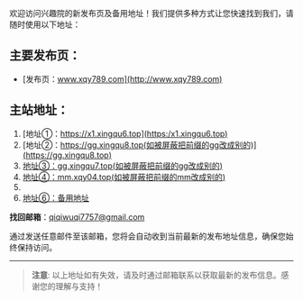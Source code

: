 欢迎访问兴趣院的新发布页及备用地址！我们提供多种方式让您快速找到我们，请随时使用以下地址：

## 主要发布页：
- [发布页：www.xqy789.com](http://www.xqy789.com)

## 主站地址：
1. [地址①：https://x1.xingqu6.top](https:/x1.xingqu6.top)
2. [地址②：https://gg.xingqu8.top(如被屏蔽把前缀的gg改成别的)](https://gg.xingqu8.top)
3. [地址③：gg.xingqu7.top(如被屏蔽把前缀的gg改成别的)](https://gg.xingqu7.top)
4. [地址④：mm.xqy04.top(如被屏蔽把前缀的mm改成别的)](https://mm.xqy04.top)
5. 
6. [地址⑥：备用地址](https://add133.top/tz.html)

 **找回邮箱**：qiqiwuqi7757@gmail.com

通过发送任意邮件至该邮箱，您将会自动收到当前最新的发布地址信息，确保您始终保持访问。

---

> **注意**: 以上地址如有失效，请及时通过邮箱联系以获取最新的发布信息。感谢您的理解与支持！
